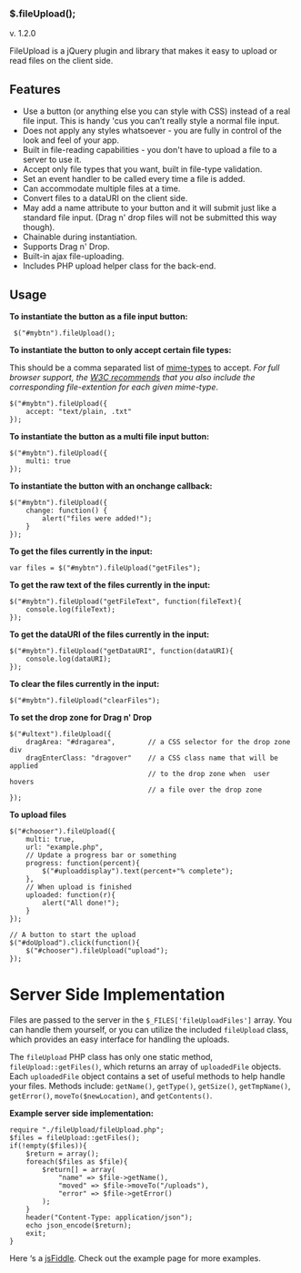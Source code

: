 ### $.fileUpload(); 

v. 1.2.0

FileUpload is a jQuery plugin and library that makes it easy to upload or read files on the client side.

## Features

 - Use a button (or anything else you can style with CSS) instead of a real file input. This is handy 'cus you can’t really style a normal file input.
 - Does not apply any styles whatsoever - you are fully in control of the look and feel of your app.
 - Built in file-reading capabilities - you don't have to upload a file to a server to use it.
 - Accept only file types that you want, built in file-type validation.
 - Set an event handler to be called every time a file is added.
 - Can accommodate multiple files at a time.
 - Convert files to a dataURI on the client side.
 - May add a name attribute to your button and it will submit just like a standard file input. (Drag n' drop files will not be submitted this way though).
 - Chainable during instantiation.
 - Supports Drag n' Drop.
 - Built-in ajax file-uploading. 
 - Includes PHP upload helper class for the back-end.

## Usage

**To instantiate the button as a file input button:**

     $("#mybtn").fileUpload(); 

**To instantiate the button to only accept certain file types:**

This should be a comma separated list of [mime-types] to accept. _For full browser support, the [W3C recommends] that you also include the corresponding file-extention for each given mime-type_.

    $("#mybtn").fileUpload({
    	accept: "text/plain, .txt"
    });

**To instantiate the button as a multi file input button:**

    $("#mybtn").fileUpload({
    	multi: true
    }); 

**To instantiate the button with an onchange callback:**

    $("#mybtn").fileUpload({
    	change: function() {
    		alert("files were added!");
    	}
    }); 

**To get the files currently in the input:**

    var files = $("#mybtn").fileUpload("getFiles"); 

**To get the raw text of the files currently in the input:**

    $("#mybtn").fileUpload("getFileText", function(fileText){
        console.log(fileText);
    }); 

**To get the dataURI of the files currently in the input:**

    $("#mybtn").fileUpload("getDataURI", function(dataURI){
        console.log(dataURI);
    }); 

**To clear the files currently in the input:**

    $("#mybtn").fileUpload("clearFiles");

**To set the drop zone for Drag n' Drop**

    $("#ultext").fileUpload({
		dragArea: "#dragarea",        // a CSS selector for the drop zone div
		dragEnterClass: "dragover"    // a CSS class name that will be applied 
                                      // to the drop zone when  user hovers
                                      // a file over the drop zone
	});

**To upload files**

	$("#chooser").fileUpload({
		multi: true,
		url: "example.php",
		// Update a progress bar or something
		progress: function(percent){
			$("#uploaddisplay").text(percent+"% complete");
		},
		// When upload is finished
		uploaded: function(r){
			alert("All done!");
		}
	});

	// A button to start the upload
	$("#doUpload").click(function(){
		$("#chooser").fileUpload("upload");
	});

# Server Side Implementation

Files are passed to the server in the `$_FILES['fileUploadFiles']` array. You can handle them yourself, or you can utilize the included `fileUpload` class, which provides an easy interface for handling the uploads.

The `fileUpload` PHP class has only one static method, `fileUpload::getFiles()`, which returns an array of `uploadedFile` objects. Each `uploadedFile` object contains a set of useful methods to help handle your files. Methods include: `getName()`, `getType()`, `getSize()`, `getTmpName()`, `getError()`, `moveTo($newLocation)`, and `getContents()`.

**Example server side implementation:**

	require "./fileUpload/fileUpload.php";
	$files = fileUpload::getFiles();
	if(!empty($files)){
		$return = array();
		foreach($files as $file){
			$return[] = array(
				"name" => $file->getName(),
				"moved" => $file->moveTo("/uploads"),
				"error" => $file->getError()
			);
		}
		header("Content-Type: application/json");
		echo json_encode($return);
		exit;
	}

Here ‘s a [jsFiddle]. Check out the example page for more examples.

[W3C recommends]: https://www.w3.org/TR/html5/forms.html#attr-input-accept
[jsFiddle]: http://jsfiddle.net/znnhx99v/2/
[mime-types]: http://www.iana.org/assignments/media-types/media-types.xhtml
